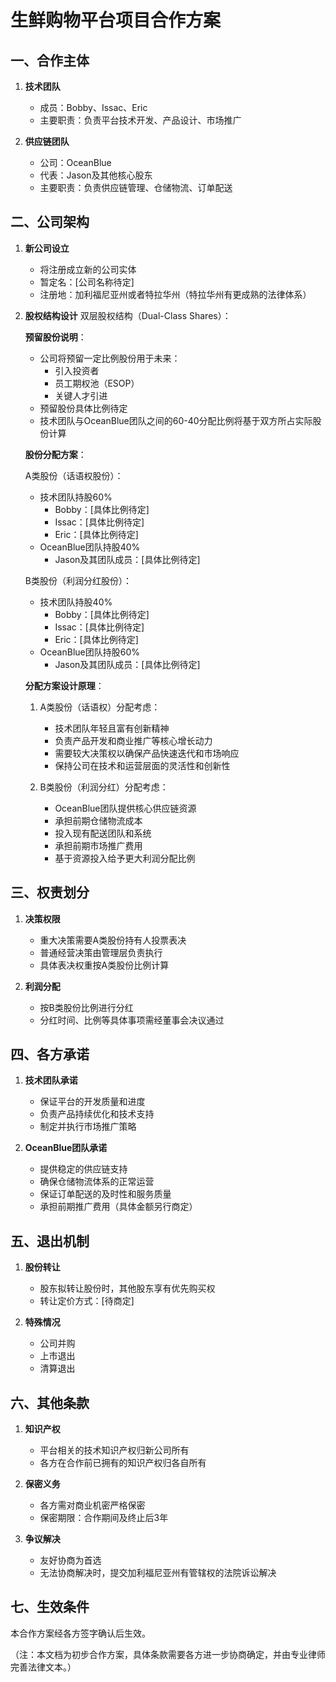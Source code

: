 # 生鲜购物平台项目合作方案

## 一、合作主体
1. **技术团队**
   - 成员：Bobby、Issac、Eric
   - 主要职责：负责平台技术开发、产品设计、市场推广

2. **供应链团队**
   - 公司：OceanBlue
   - 代表：Jason及其他核心股东
   - 主要职责：负责供应链管理、仓储物流、订单配送

## 二、公司架构
1. **新公司设立**
   - 将注册成立新的公司实体
   - 暂定名：[公司名称待定]
   - 注册地：加利福尼亚州或者特拉华州（特拉华州有更成熟的法律体系）

2. **股权结构设计**
   双层股权结构（Dual-Class Shares）：

   **预留股份说明**：
   - 公司将预留一定比例股份用于未来：
     - 引入投资者
     - 员工期权池（ESOP）
     - 关键人才引进
   - 预留股份具体比例待定
   - 技术团队与OceanBlue团队之间的60-40分配比例将基于双方所占实际股份计算
   
   **股份分配方案**：
   
   A类股份（话语权股份）：
   - 技术团队持股60%
     - Bobby：[具体比例待定]
     - Issac：[具体比例待定]
     - Eric：[具体比例待定]
   - OceanBlue团队持股40%
     - Jason及其团队成员：[具体比例待定]
   
   B类股份（利润分红股份）：
   - 技术团队持股40%
     - Bobby：[具体比例待定]
     - Issac：[具体比例待定]
     - Eric：[具体比例待定]
   - OceanBlue团队持股60%
     - Jason及其团队成员：[具体比例待定]

   **分配方案设计原理**：
   1. A类股份（话语权）分配考虑：
      - 技术团队年轻且富有创新精神
      - 负责产品开发和商业推广等核心增长动力
      - 需要较大决策权以确保产品快速迭代和市场响应
      - 保持公司在技术和运营层面的灵活性和创新性
   
   2. B类股份（利润分红）分配考虑：
      - OceanBlue团队提供核心供应链资源
      - 承担前期仓储物流成本
      - 投入现有配送团队和系统
      - 承担前期市场推广费用
      - 基于资源投入给予更大利润分配比例

## 三、权责划分

1. **决策权限**
   - 重大决策需要A类股份持有人投票表决
   - 普通经营决策由管理层负责执行
   - 具体表决权重按A类股份比例计算

2. **利润分配**
   - 按B类股份比例进行分红
   - 分红时间、比例等具体事项需经董事会决议通过

## 四、各方承诺

1. **技术团队承诺**
   - 保证平台的开发质量和进度
   - 负责产品持续优化和技术支持
   - 制定并执行市场推广策略

2. **OceanBlue团队承诺**
   - 提供稳定的供应链支持
   - 确保仓储物流体系的正常运营
   - 保证订单配送的及时性和服务质量
   - 承担前期推广费用（具体金额另行商定）

## 五、退出机制

1. **股份转让**
   - 股东拟转让股份时，其他股东享有优先购买权
   - 转让定价方式：[待商定]

2. **特殊情况**
   - 公司并购
   - 上市退出
   - 清算退出

## 六、其他条款

1. **知识产权**
   - 平台相关的技术知识产权归新公司所有
   - 各方在合作前已拥有的知识产权归各自所有

2. **保密义务**
   - 各方需对商业机密严格保密
   - 保密期限：合作期间及终止后3年

3. **争议解决**
   - 友好协商为首选
   - 无法协商解决时，提交加利福尼亚州有管辖权的法院诉讼解决

## 七、生效条件
本合作方案经各方签字确认后生效。

（注：本文档为初步合作方案，具体条款需要各方进一步协商确定，并由专业律师完善法律文本。） 